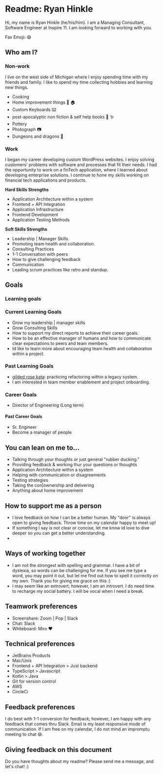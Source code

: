 # Readme: Ryan Hinkle

Hi, my name is Ryan Hinkle (he/his/him). I am a Managing Consultant, Software Engineer at Inspire 11. I am looking forward to working with you.

Fav Emoji: :sweat_smile:
## Who am I?

### Non-work

I live on the west side of Michigan where I enjoy spending time with my friends and family. I like to spend my time collecting hobbies and learning new things.

- Cooking
- Home improvement things :hammer: :house:
- Custom Keyboards :keyboard:
- post-apocalyptic non fiction & self help books :book: :worm:
- Pottery
- Photograph :camera:
- Dungeons and dragons :dragon:

### Work

I began my career developing custom WordPress websites. I enjoy solving customers' problems with software and processes that fit their needs. I had the opportunity to work on a finTech application, where I learned about developing enterprise solutions. I continue to hone my skills working on financial tech applications and products.

**Hard Skills Strengths**

- Application Architecture within a system
- Frontend + API Integration
- Application Infrastructure
- Frontend Development
- Application Testing Methods

**Soft Skills Strengths**

- Leadership | Manager Skills
- Promoting team health and collaboration.
- Consulting Practices
- 1-1 Conversation with peers
- How to give challenging feedback
- Communication
- Leading scrum practices like retro and standup.

## Goals

### Learning goals

### Current Learning Goals

- Grow my leadership | manager skills
- Grow Consulting Skills
- How to support my direct reports to achieve their career goals.
- How to be an effective manager of humans and how to communicate clear expectations to peers and team members.
- Id like to learn more about encouraging team health and collaboration within a project.

### Past Learning Goals

- [gilded rose kata](https://github.com/emilybache/GildedRose-Refactoring-Kata): practicing refactoring within a legacy system.
- I am interested in team member enablement and project onboarding.

### Career Goals

- Director of Engineering (Long term)

#### Past Career Goals

- Sr. Engineer
- Become a manager of people

## You can lean on me to...

- Talking through your thoughts or just general "rubber ducking."
- Providing feedback & working thur your questions or thoughts
- Application Architecture within a system
- Helping with communication or disagreements
- Testing strategies
- Taking the con|ownership and delivering
- Anything about home improvement

## How to support me as a person

- I love feedback on how I can be a better human. My "door" is always open to giving feedback. Throw time on my calendar happy to meet up!
- If something I say is not clear or concise, let me know Id love to dive deeper so you can get a better understanding.
-

## Ways of working together

- I am not the strongest with spelling and grammar. I have a bit of dyslexia, so words can be challenging for me. If you see me type a word, you may point it out, but let me find out how to spell it correctly on my own. Thank you for giving me grace on this :)
- I may seem like an extrovert; however, I am an introvert. I do need time to recharge my social battery. I will be vocal when I need a break.

## Teamwork preferences

- Screenshare: Zoom | Pop | Slack
- Chat: Slack
- Whiteboard: Miro :heart:

## Technical preferences

- JetBrains Products
- Mac/Unix
- Frontend + API Integration > Just backend
- TypeScript > Javascript
- Kotlin > Java
- Git for version control
- AWS
- CircleCi

## Feedback preferences

I do best with 1-1 conversion for feedback; however, I am happy with any feedback that comes thru Slack. Email is my least responsive mode of communication. If I am free on my calendar, I do not mind an impromptu meeting to chat :smile:.

## Giving feedback on this document

Do you have thoughts about my readme? Please send me a message, and let's chat! :)
